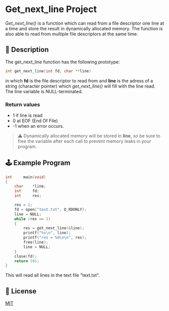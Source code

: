 # Get\_next\_line Project

_Get\_next\_line()_ is a function  which can read from a file descriptor one line at a time and store the result in dynamically allocated memory. The function is also able to read from multiple file descriptors at the same time.

## :rocket: Description

The get_next_line function has the following prototype:

```C
int get_next_line(int fd, char **line)
```

in which **fd** is the file descriptor to read from and **line** is the adress of a string (character pointer) which _get_next_line()_ will fill with the line read. The line variable is NULL-terminated.

### Return values
 - 1 if line is read
 - 0 at EOF (End Of File)
 - -1 when an error occurs.


>:warning: Dynamically allocated memory will be stored in **line**, so be sure to free the variable after each call to prevent memory leaks in your program.

## :joystick: Example Program

```C
int     main(void)
{
    char    *line;
    int     fd;
    int     res;

    res = 1;
    fd = open("text.txt", O_RDONLY);
    line = NULL;
    while (res == 1)
    {
        res = get_next_line(&line);
        printf("%s\n", line);
        printf("res = %d\n\n", res);
        free(line);
        line = NULL;
    }
    close(fd);
    return (0);
}
```

This will read all lines in the text file "text.txt". 

## :blue_book: License
[MIT](https://opensource.org/licenses/MIT)

